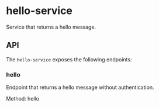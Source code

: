 # hello-service
Service that returns a hello message.

## API
The `hello-service` exposes the following endpoints:

### hello
Endpoint that returns a hello message without authentication.

Method: hello
